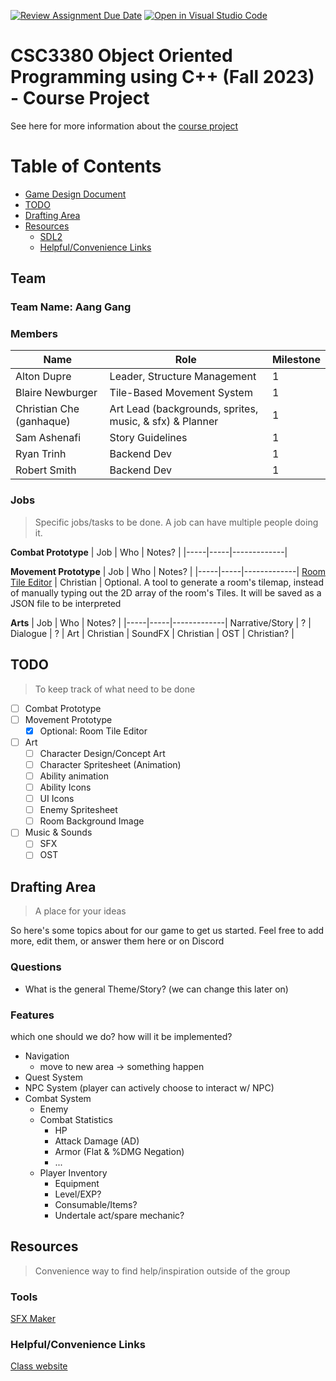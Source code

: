 [![Review Assignment Due Date](https://classroom.github.com/assets/deadline-readme-button-24ddc0f5d75046c5622901739e7c5dd533143b0c8e959d652212380cedb1ea36.svg)](https://classroom.github.com/a/UCqQgtmZ)
[![Open in Visual Studio Code](https://classroom.github.com/assets/open-in-vscode-718a45dd9cf7e7f842a935f5ebbe5719a5e09af4491e668f4dbf3b35d5cca122.svg)](https://classroom.github.com/online_ide?assignment_repo_id=11705479&assignment_repo_type=AssignmentRepo)
# CSC3380 Object Oriented Programming using C++ (Fall 2023) - Course Project

See here for more information about the [course project][project]

[project]: https://teaching.hkaiser.org/fall2023/csc3380/assignments/project.html

# Table of Contents
- [Game Design Document](./.github/game-design-document.md)
- [TODO](#todo)
- [Drafting Area](#drafting-area)
- [Resources](#resources)
    - [SDL2](#sdl-2)
    - [Helpful/Convenience Links](#helpfulconvenience-links)


## Team

### Team Name: Aang Gang

### Members
| Name | Role | Milestone |
|------|------|-----------|
Alton Dupre | Leader, Structure Management | 1
Blaire Newburger | Tile-Based Movement System | 1
Christian Che (ganhaque) | Art Lead (backgrounds, sprites, music, & sfx) & Planner | 1
Sam Ashenafi | Story Guidelines| 1
Ryan Trinh | Backend Dev | 1
Robert Smith | Backend Dev | 1

### Jobs
> Specific jobs/tasks to be done. A job can have multiple people doing it.

**Combat Prototype**
| Job | Who | Notes? |
|-----|-----|-------------|

**Movement Prototype**
| Job | Who | Notes? |
|-----|-----|-------------|
[Room Tile Editor](https://github.com/ganhaque/room-editor) | Christian | Optional. A tool to generate a room's tilemap, instead of manually typing out the 2D array of the room's Tiles. It will be saved as a JSON file to be interpreted

**Arts**
| Job | Who | Notes? |
|-----|-----|-------------|
Narrative/Story | ? |
Dialogue | ? |
Art | Christian | 
SoundFX | Christian | 
OST | Christian? | 

## TODO
> To keep track of what need to be done
- [ ] Combat Prototype
- [ ] Movement Prototype
    - [X] Optional: Room Tile Editor
- [ ] Art
    - [ ] Character Design/Concept Art
    - [ ] Character Spritesheet (Animation)
    - [ ] Ability animation
    - [ ] Ability Icons
    - [ ] UI Icons
    - [ ] Enemy Spritesheet
    - [ ] Room Background Image
- [ ] Music & Sounds
    - [ ] SFX
    - [ ] OST

## Drafting Area
> A place for your ideas

So here's some topics about for our game to get us started.
Feel free to add more, edit them, or answer them here or on Discord

### Questions
- What is the general Theme/Story? (we can change this later on)

### Features
which one should we do? how will it be implemented?
- Navigation
    - move to new area -> something happen
- Quest System
- NPC System (player can actively choose to interact w/ NPC)
- Combat System
    - Enemy
    - Combat Statistics
        - HP
        - Attack Damage (AD)
        - Armor (Flat & %DMG Negation)
        - ...
    - Player Inventory
        - Equipment
        - Level/EXP?
        - Consumable/Items?
        - Undertale act/spare mechanic?


## Resources
> Convenience way to find help/inspiration outside of the group

### Tools
[SFX Maker](https://sfxr.me/)

### Helpful/Convenience Links

[Class website](https://teaching.hkaiser.org/fall2023/csc3380/)


